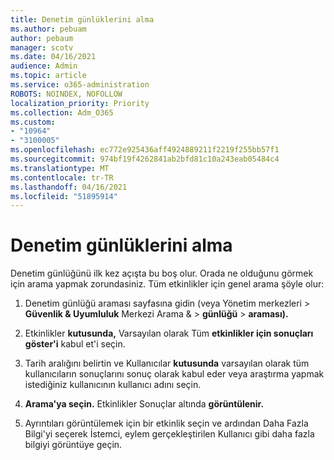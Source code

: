 ```yaml
---
title: Denetim günlüklerini alma
ms.author: pebuam
author: pebaum
manager: scotv
ms.date: 04/16/2021
audience: Admin
ms.topic: article
ms.service: o365-administration
ROBOTS: NOINDEX, NOFOLLOW
localization_priority: Priority
ms.collection: Adm_O365
ms.custom:
- "10964"
- "3100005"
ms.openlocfilehash: ec772e925436aff4924889211f2219f255bb57f1
ms.sourcegitcommit: 974bf19f4262841ab2bfd81c10a243eab05484c4
ms.translationtype: MT
ms.contentlocale: tr-TR
ms.lasthandoff: 04/16/2021
ms.locfileid: "51895914"
---
```

# <a name="retrieve-the-audit-logs"></a>Denetim günlüklerini alma

Denetim günlüğünü ilk kez açışta bu boş olur. Orada ne olduğunu görmek için arama yapmak zorundasiniz. Tüm etkinlikler için genel arama şöyle olur:

1. Denetim günlüğü araması sayfasına gidin (veya Yönetim merkezleri > **Güvenlik & Uyumluluk** Merkezi Arama &  >  **günlüğü**  >  **araması).**

1. Etkinlikler **kutusunda,** Varsayılan olarak Tüm **etkinlikler için sonuçları göster'i** kabul et'i seçin.

1. Tarih aralığını belirtin ve Kullanıcılar **kutusunda** varsayılan olarak tüm kullanıcıların sonuçlarını sonuç olarak kabul eder veya araştırma yapmak istediğiniz kullanıcının kullanıcı adını seçin.

1. **Arama'ya seçin.** Etkinlikler Sonuçlar altında **görüntülenir.**

1. Ayrıntıları görüntülemek için bir etkinlik seçin  ve ardından Daha Fazla Bilgi'yi seçerek İstemci, eylem gerçekleştirilen Kullanıcı gibi daha fazla bilgiyi görüntüye geçin.
